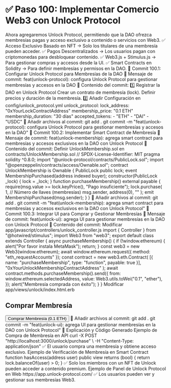 # ✅ Paso 100: Implementar Comercio Web3 con Unlock Protocol

Ahora agregaremos Unlock Protocol, permitiendo que la DAO ofrezca membresías pagas y acceso exclusivo a contenido o servicios con Web3.
✅ Acceso Exclusivo Basado en NFT → Solo los titulares de una membresía pueden acceder.
✅ Pagos Descentralizados → Los usuarios pagan con criptomonedas para desbloquear contenido.
✅ Web3.js + Stimulus.js → Para gestionar compras y accesos desde la UI.
✅ Smart Contracts en Solidity → Para definir membresías y permisos en la DAO.
📌 Commit 100.1: Configurar Unlock Protocol para Membresías de la DAO
🔹 Mensaje de commit:
feat(unlock-protocol): configura Unlock Protocol para gestionar membresías y accesos en la DAO
🔹 Contenido del commit:
1️⃣ Registrar la DAO en Unlock Protocol
    Crear un contrato de membresía (lock).
    Definir precios y duración de la membresía.
2️⃣ Añadir Configuración en config/unlock_protocol.yml
unlock_protocol:
  lock_address: "0xYourLockContractAddress"
  membership_price: "0.1 ETH"
  membership_duration: "30 días"
  accepted_tokens:
    - "ETH"
    - "DAI"
    - "USDC"
🔹 Añadir archivos al commit:
git add .
git commit -m "feat(unlock-protocol): configura Unlock Protocol para gestionar membresías y accesos en la DAO"
📌 Commit 100.2: Implementar Smart Contract de Membresía
🔹 Mensaje de commit:
feat(unlock-membership): agrega smart contract para membresías y accesos exclusivos en la DAO con Unlock Protocol
🔹 Contenido del commit:
Definir UnlockMembership.sol en contracts/UnlockMembership.sol
// SPDX-License-Identifier: MIT
pragma solidity ^0.8.0;
import "@unlock-protocol/contracts/PublicLock.sol";
import "@openzeppelin/contracts/access/Ownable.sol";
contract UnlockMembership is Ownable {
    PublicLock public lock;
    event MembershipPurchased(address indexed buyer);
    constructor(PublicLock _lock) {
        lock = _lock;
    }
    function purchaseMembership() external payable {
        require(msg.value >= lock.keyPrice(), "Pago insuficiente");
        lock.purchase(
            1, // Número de llaves (membresías)
            msg.sender,
            address(0),
            ""
        );
        emit MembershipPurchased(msg.sender);
    }
}
🔹 Añadir archivos al commit:
git add .
git commit -m "feat(unlock-membership): agrega smart contract para membresías y accesos exclusivos en la DAO con Unlock Protocol"
📌 Commit 100.3: Integrar UI para Comprar y Gestionar Membresías
🔹 Mensaje de commit:
feat(unlock-ui): agrega UI para gestionar membresías en la DAO con Unlock Protocol
🔹 Contenido del commit:
Modificar app/javascript/controllers/unlock_controller.js
import { Controller } from "@hotwired/stimulus";
import Web3 from "web3";
export default class extends Controller {
  async purchaseMembership() {
    if (!window.ethereum) {
      alert("Por favor instala MetaMask");
      return;
    }
    const web3 = new Web3(window.ethereum);
    await window.ethereum.request({ method: "eth_requestAccounts" });
    const contract = new web3.eth.Contract(
      [{ name: "purchaseMembership", type: "function", payable: true }],
      "0xYourUnlockMembershipContractAddress"
    );
    await contract.methods.purchaseMembership().send({
      from: window.ethereum.selectedAddress,
      value: Web3.utils.toWei("0.1", "ether"),
    });
    alert("Membresía comprada con éxito");
  }
}
Modificar app/views/unlock/index.html.erb
<h2>Comprar Membresía</h2>
<button data-controller="unlock" data-action="click->unlock#purchaseMembership">
  Comprar Membresía (0.1 ETH)
</button>
🔹 Añadir archivos al commit:
git add .
git commit -m "feat(unlock-ui): agrega UI para gestionar membresías en la DAO con Unlock Protocol"
📝 Explicación y Código Generado
Ejemplo de Compra de Membresía en API
curl -X POST "http://localhost:3000/unlock/purchase" \
  -H "Content-Type: application/json"
✅ El usuario compra una membresía y obtiene acceso exclusivo.
Ejemplo de Verificación de Membresía en Smart Contract
function hasAccess(address user) public view returns (bool) {
    return lock.balanceOf(user) > 0;
}
✅ Solo los miembros con un NFT de Unlock pueden acceder a contenido premium.
Ejemplo de Panel de Unlock Protocol en Web
https://app.unlock-protocol.com/
✅ Los usuarios pueden ver y gestionar sus membresías Web3.
